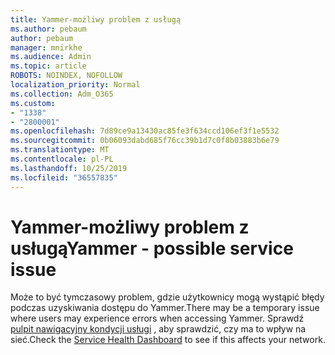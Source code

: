 ```yaml
---
title: Yammer-możliwy problem z usługą
ms.author: pebaum
author: pebaum
manager: mnirkhe
ms.audience: Admin
ms.topic: article
ROBOTS: NOINDEX, NOFOLLOW
localization_priority: Normal
ms.collection: Adm_O365
ms.custom:
- "1338"
- "2800001"
ms.openlocfilehash: 7d89ce9a13430ac85fe3f634ccd106ef3f1e5532
ms.sourcegitcommit: 0b06093dabd685f76cc39b1d7c0f8b03883b6e79
ms.translationtype: MT
ms.contentlocale: pl-PL
ms.lasthandoff: 10/25/2019
ms.locfileid: "36557835"
---
```

# <a name="yammer---possible-service-issue"></a><span data-ttu-id="42c47-102">Yammer-możliwy problem z usługą</span><span class="sxs-lookup"><span data-stu-id="42c47-102">Yammer - possible service issue</span></span>

<span data-ttu-id="42c47-103">Może to być tymczasowy problem, gdzie użytkownicy mogą wystąpić błędy podczas uzyskiwania dostępu do Yammer.</span><span class="sxs-lookup"><span data-stu-id="42c47-103">There may be a temporary issue where users may experience errors when accessing Yammer.</span></span> <span data-ttu-id="42c47-104">Sprawdź [pulpit nawigacyjny kondycji usługi](https://admin.microsoft.com/AdminPortal/Home#/servicehealth) , aby sprawdzić, czy ma to wpływ na sieć.</span><span class="sxs-lookup"><span data-stu-id="42c47-104">Check the [Service Health Dashboard](https://admin.microsoft.com/AdminPortal/Home#/servicehealth) to see if this affects your network.</span></span>
